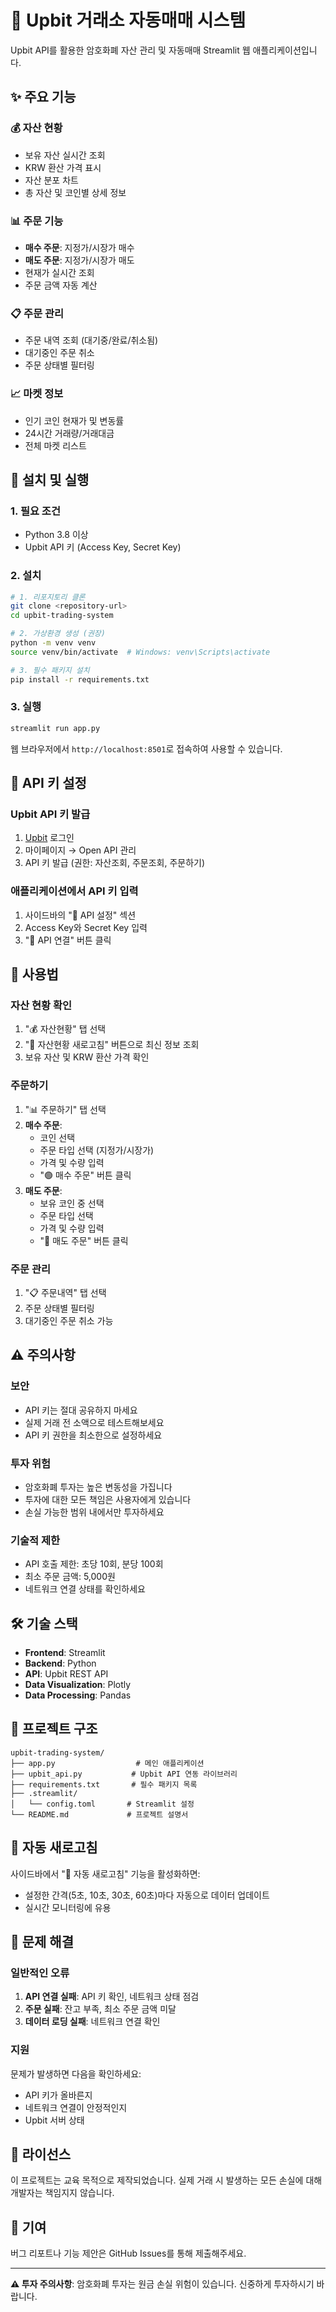 # 🚀 Upbit 거래소 자동매매 시스템

Upbit API를 활용한 암호화폐 자산 관리 및 자동매매 Streamlit 웹 애플리케이션입니다.

## ✨ 주요 기능

### 💰 자산 현황
- 보유 자산 실시간 조회
- KRW 환산 가격 표시
- 자산 분포 차트
- 총 자산 및 코인별 상세 정보

### 📊 주문 기능
- **매수 주문**: 지정가/시장가 매수
- **매도 주문**: 지정가/시장가 매도
- 현재가 실시간 조회
- 주문 금액 자동 계산

### 📋 주문 관리
- 주문 내역 조회 (대기중/완료/취소됨)
- 대기중인 주문 취소
- 주문 상태별 필터링

### 📈 마켓 정보
- 인기 코인 현재가 및 변동률
- 24시간 거래량/거래대금
- 전체 마켓 리스트

## 🔧 설치 및 실행

### 1. 필요 조건
- Python 3.8 이상
- Upbit API 키 (Access Key, Secret Key)

### 2. 설치
```bash
# 1. 리포지토리 클론
git clone <repository-url>
cd upbit-trading-system

# 2. 가상환경 생성 (권장)
python -m venv venv
source venv/bin/activate  # Windows: venv\Scripts\activate

# 3. 필수 패키지 설치
pip install -r requirements.txt
```

### 3. 실행
```bash
streamlit run app.py
```

웹 브라우저에서 `http://localhost:8501`로 접속하여 사용할 수 있습니다.

## 🔑 API 키 설정

### Upbit API 키 발급
1. [Upbit](https://upbit.com) 로그인
2. 마이페이지 → Open API 관리
3. API 키 발급 (권한: 자산조회, 주문조회, 주문하기)

### 애플리케이션에서 API 키 입력
1. 사이드바의 "🔐 API 설정" 섹션
2. Access Key와 Secret Key 입력
3. "🔑 API 연결" 버튼 클릭

## 📱 사용법

### 자산 현황 확인
1. "💰 자산현황" 탭 선택
2. "🔄 자산현황 새로고침" 버튼으로 최신 정보 조회
3. 보유 자산 및 KRW 환산 가격 확인

### 주문하기
1. "📊 주문하기" 탭 선택
2. **매수 주문**:
   - 코인 선택
   - 주문 타입 선택 (지정가/시장가)
   - 가격 및 수량 입력
   - "🟢 매수 주문" 버튼 클릭
3. **매도 주문**:
   - 보유 코인 중 선택
   - 주문 타입 선택
   - 가격 및 수량 입력
   - "🔴 매도 주문" 버튼 클릭

### 주문 관리
1. "📋 주문내역" 탭 선택
2. 주문 상태별 필터링
3. 대기중인 주문 취소 가능

## ⚠️ 주의사항

### 보안
- API 키는 절대 공유하지 마세요
- 실제 거래 전 소액으로 테스트해보세요
- API 키 권한을 최소한으로 설정하세요

### 투자 위험
- 암호화폐 투자는 높은 변동성을 가집니다
- 투자에 대한 모든 책임은 사용자에게 있습니다
- 손실 가능한 범위 내에서만 투자하세요

### 기술적 제한
- API 호출 제한: 초당 10회, 분당 100회
- 최소 주문 금액: 5,000원
- 네트워크 연결 상태를 확인하세요

## 🛠️ 기술 스택

- **Frontend**: Streamlit
- **Backend**: Python
- **API**: Upbit REST API
- **Data Visualization**: Plotly
- **Data Processing**: Pandas

## 📁 프로젝트 구조

```
upbit-trading-system/
├── app.py                  # 메인 애플리케이션
├── upbit_api.py           # Upbit API 연동 라이브러리
├── requirements.txt       # 필수 패키지 목록
├── .streamlit/
│   └── config.toml       # Streamlit 설정
└── README.md             # 프로젝트 설명서
```

## 🔄 자동 새로고침

사이드바에서 "🔄 자동 새로고침" 기능을 활성화하면:
- 설정한 간격(5초, 10초, 30초, 60초)마다 자동으로 데이터 업데이트
- 실시간 모니터링에 유용

## 🚨 문제 해결

### 일반적인 오류
1. **API 연결 실패**: API 키 확인, 네트워크 상태 점검
2. **주문 실패**: 잔고 부족, 최소 주문 금액 미달
3. **데이터 로딩 실패**: 네트워크 연결 확인

### 지원
문제가 발생하면 다음을 확인하세요:
- API 키가 올바른지
- 네트워크 연결이 안정적인지
- Upbit 서버 상태

## 📜 라이선스

이 프로젝트는 교육 목적으로 제작되었습니다. 실제 거래 시 발생하는 모든 손실에 대해 개발자는 책임지지 않습니다.

## 🤝 기여

버그 리포트나 기능 제안은 GitHub Issues를 통해 제출해주세요.

---

**⚠️ 투자 주의사항**: 암호화폐 투자는 원금 손실 위험이 있습니다. 신중하게 투자하시기 바랍니다.
